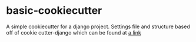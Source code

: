 # basic-cookiecutter
A simple cookiecutter for a django project.  Settings file and structure based off of cookie cutter-django which can be found at [a link](https://github.com/pydanny/cookiecutter-django)
